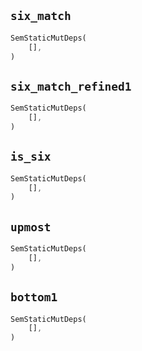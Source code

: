 ## `six_match`

```rust
SemStaticMutDeps(
    [],
)
```

## `six_match_refined1`

```rust
SemStaticMutDeps(
    [],
)
```

## `is_six`

```rust
SemStaticMutDeps(
    [],
)
```

## `upmost`

```rust
SemStaticMutDeps(
    [],
)
```

## `bottom1`

```rust
SemStaticMutDeps(
    [],
)
```
